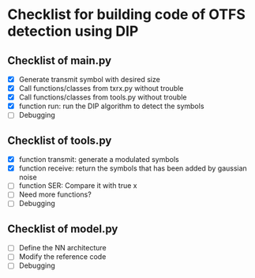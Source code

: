 # Checklist for building code of OTFS detection using DIP

## Checklist of main.py
- [x] Generate transmit symbol with desired size
- [x] Call functions/classes from txrx.py without trouble
- [x] Call functions/classes from tools.py without trouble
- [x] function run: run the DIP algorithm to detect the symbols
- [ ] Debugging

## Checklist of tools.py
- [x] function transmit: generate a modulated symbols
- [x] function receive: return the symbols that has been added by gaussian noise
- [ ] function SER: Compare it with true x
- [ ] Need more functions?
- [ ] Debugging

## Checklist of model.py
- [ ] Define the NN architecture
- [ ] Modify the reference code
- [ ] Debugging
